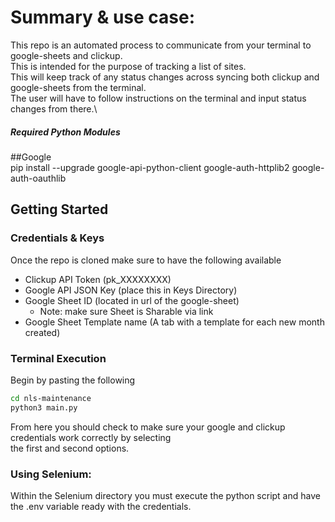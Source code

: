 # Summary & use case:
This repo is an automated process to communicate from your terminal to google-sheets and clickup.\
This is intended for the purpose of tracking a list of sites.\
This will keep track of any status changes across syncing both clickup and google-sheets from the terminal.\
The user will have to follow instructions on the terminal and input status changes from there.\

##### Required Python Modules

##Google\
pip install --upgrade google-api-python-client google-auth-httplib2 google-auth-oauthlib

## Getting Started
### Credentials & Keys
Once the repo is cloned make sure to have the following available
- Clickup API Token (pk_XXXXXXXX)
- Google API JSON Key (place this in Keys Directory)
- Google Sheet ID (located in url of the google-sheet)
  - Note: make sure Sheet is Sharable via link
- Google Sheet Template name (A tab with a template for each new month created)

### Terminal Execution
Begin by pasting the following
```bash
cd nls-maintenance
python3 main.py
```
From here you should check to make sure your google and clickup credentials work correctly by selecting\
the first and second options.

### Using Selenium:
Within the Selenium directory you must execute the python script and have the .env variable ready with the credentials.
